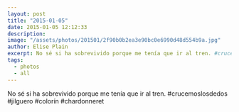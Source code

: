 ```yaml
---
layout: post
title: "2015-01-05"
date: 2015-01-05 12:12:33
description: 
image: "/assets/photos/201501/2f90b0b2ea3e90bc0e6990d48d554b9a.jpg"
author: Elise Plain
excerpt: No sé si ha sobrevivido porque me tenía que ir al tren. #crucemoslosdedos #jilguero #colorín #chardonneret
tags: 
  - photos
  - all
---
```


No sé si ha sobrevivido porque me tenía que ir al tren. #crucemoslosdedos #jilguero #colorín #chardonneret
<p></p>
